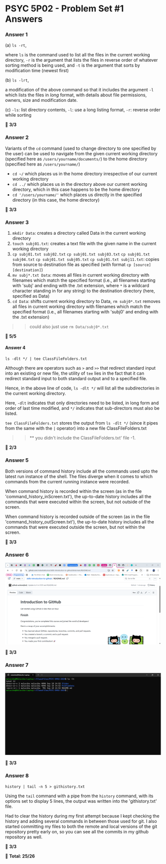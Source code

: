 
# PSYC 5P02 - Problem Set #1 Answers

### Answer 1
 
(a) `ls -rt`,

where `ls` is the command used to list all the files in the current working directory, `-r` is the argument that lists the files in reverse order of whatever sorting method is being used, and `-t` is the argument that sorts by modification time (newest first)

(b) `ls -lrt`, 

a modification of the above command so that it includes the argument `-l` which lists the files in *long* format, with details about file permissions, owners, size and modification date.

(c) `-ls`: list directory contents, 
`-l`: use a long listing format,
`-r`: reverse order while sorting

:memo: **3/3**


### Answer 2

Variants of the `cd` command (used to change directory to one specified by the user) can be used to navigate from the given current working directory (specified here as `/users/yourname/documents/`) to the home directory (specified here as `/users/yourname/`)
- `cd ~/` which places us in the home directory irrespective of our current working directory
- `cd ../` which places us in the directory above our current working directory, which in this case happens to be the home directory
- `cd '/users/yourname/'` which places us directly in the specified directory (in this case, the home directory)

:memo: **3/3**

### Answer 3
1. `mkdir Data`: creates a directory called Data in the current working directory
2. `touch subj01.txt`: creates a text file with the given name in the current working directory
3. `cp subj01.txt subj02.txt` 
`cp subj01.txt subj03.txt`
`cp subj01.txt subj04.txt` 
`cp subj01.txt subj05.txt`
`cp subj01.txt subj11.txt`:
copies from source to destination file as specified (with format `cp [source] [destination]`)
4. `mv subj*.txt Data`: moves all files in current working directory with filenames which match the specified format (i.e., all filenames starting with 'subj' and ending with the .txt extension, where `*` is a wildcard character standing in for any string) to the destination directory (here, specified as Data)
5. `cd Data`: shifts current working directory to Data,
`rm subj0*.txt` removes all files in current working directory with filenames which match the specified format (i.e., all filenames starting with 'subj0' and ending with the .txt extension)
>> could also just use `rm Data/subj0*.txt`

:memo: **5/5**

#### Answer 4

`ls -dlt */ | tee ClassFileFolders.txt`

Although there are operators such as `>` and `>>` that redirect standard input into an existing or new file, the utility of `tee` lies in the fact that it can redirect standard input to both standard output and to a specified file.

Hence, in the above line of code, `ls -dlt */` will list all the subdirectories in the current working directory.

Here, `-dlt` indicates that only directories need to be listed, in long form and order of last time modified, and `*/` indicates that sub-directors must also be listed.

`tee ClassFileFolders.txt` stores the output from `ls -dlt */` (since it pipes from the same with the `|` operator) into a new file ClassFileFolders.txt

>> ** you didn't include the ClassFileFolders.txt' file -1.

:memo: **2/3**

### Answer 5

Both versions of command history include all the commands used upto the latest run instance of the shell. The files diverge when it comes to which commands from the current running instance were recorded.

When command history is recorded within the screen (as in the file 'command_history_inScreen.txt'), the up-to-date history includes all the commands that were executed within the screen, but not outside of the screen.

When command history is recorded outside of the screen (as in the file 'command_history_outScreen.txt'), the up-to-date history includes all the commands that were executed outside the screen, but not within the screen.

:memo: **3/3**

### Answer 6

![A screenshot of the message received upon successful completion of the *Introduction to Github* tutorial. I feel pretty equipped to use Github better now!](Intro_to_Github.png)

:memo: **3/3**

### Answer 7

![A screenshot of the terminal displaying all the files in the local version of the synced repo (PSYC-5P02-2025)](Repo_Files_Terminal.png)

:memo: **3/3**

### Answer 8
`history | tail -n 5 > githistory.txt`

Using the `tail` command with a pipe from the `history` command, with its options set to display 5 lines, the output was written into the 'githistory.txt' file.

Had to clear the history during my first attempt because I kept checking the history and adding several commands in between those used for git. I also started committing my files to both the remote and local versions of the git repository pretty early on, so you can see all the commits in my github repository as well.

:memo: **3/3**

:memo: **Total: 25/26**

